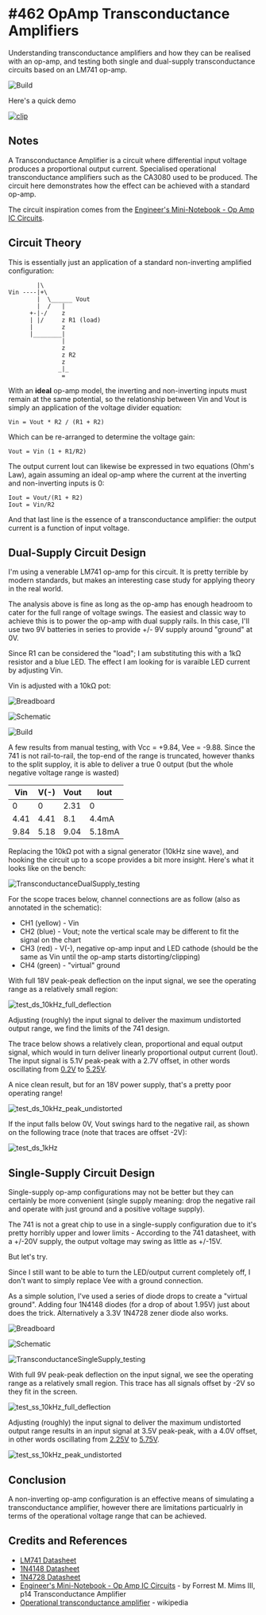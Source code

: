 # #462 OpAmp Transconductance Amplifiers

Understanding transconductance amplifiers and how they can be realised with an op-amp, and testing both single and dual-supply transconductance circuits based on an LM741 op-amp.

![Build](./assets/Transconductance_build.jpg?raw=true)

Here's a quick demo

[![clip](https://img.youtube.com/vi/VyAFWIHDLig/0.jpg)](https://www.youtube.com/watch?v=VyAFWIHDLig)

## Notes

A Transconductance Amplifier is a circuit where differential input voltage produces a proportional output current. Specialised operational transconductance amplifiers such as the CA3080 used to be produced. The circuit here demonstrates how the effect can be achieved with a standard op-amp.

The circuit inspiration comes from the
[Engineer's Mini-Notebook - Op Amp IC Circuits](https://www.goodreads.com/book/show/12287008-engineer-s-mini-notebook-op-amp-circuits).

## Circuit Theory

This is essentially just an application of a standard non-inverting amplified configuration:

            |\
    Vin ----|+\
            |  \______ Vout
            |  /   |
          +-|-/    z
          | |/     z R1 (load)
          |        z
          |________|
                   |
                   z
                   z R2
                   z
                  _|_
                   =

With an **ideal** op-amp model, the inverting and non-inverting inputs must remain at the same potential,
so the relationship between Vin and Vout is simply an application of the voltage divider equation:

    Vin = Vout * R2 / (R1 + R2)

Which can be re-arranged to determine the voltage gain:

    Vout = Vin (1 + R1/R2)

The output current Iout can likewise be expressed in two equations (Ohm's Law),
again assuming an ideal op-amp where the current at the inverting and non-inverting inputs is 0:

    Iout = Vout/(R1 + R2)
    Iout = Vin/R2

And that last line is the essence of a transconductance amplifier: the output current is
a function of input voltage.

## Dual-Supply Circuit Design

I'm using a venerable LM741 op-amp for this circuit. It is pretty terrible by modern standards,
but makes an interesting case study for applying theory in the real world.

The analysis above is fine as long as the op-amp has enough headroom to cater for the full range of voltage swings.
The easiest and classic way to achieve this is to power the op-amp with dual supply rails.
In this case, I'll use two 9V batteries in series to provide +/- 9V supply around "ground" at 0V.

Since R1 can be considered the "load"; I am substituting this with a 1kΩ resistor and a blue LED.
The effect I am looking for is varaible LED current by adjusting Vin.

Vin is adjusted with a 10kΩ pot:

![Breadboard](./assets/TransconductanceDualSupply_bb.jpg?raw=true)

![Schematic](./assets/TransconductanceDualSupply_schematic.jpg?raw=true)

![Build](./assets/Transconductance_build.jpg?raw=true)

A few results from manual testing, with Vcc = +9.84, Vee = -9.88.
Since the 741 is not rail-to-rail, the top-end of the range is truncated,
however thanks to the split supploy, it is able to deliver a true 0 output (but the whole negative voltage range is wasted)

| Vin | V(-)| Vout  | Iout   |
|-----|-----|-------|--------|
|   0 |   0 | 2.31  | 0      |
| 4.41| 4.41| 8.1   | 4.4mA  |
| 9.84| 5.18| 9.04  | 5.18mA |

Replacing the 10kΩ pot with a signal generator (10kHz sine wave), and hooking the circuit up to a scope
provides a bit more insight. Here's what it looks like on the bench:

![TransconductanceDualSupply_testing](./assets/TransconductanceDualSupply_testing.jpg?raw=true)

For the scope traces below, channel connections are as follow (also as annotated in the schematic):

* CH1 (yellow) - Vin
* CH2 (blue) - Vout; note the vertical scale may be different to fit the signal on the chart
* CH3 (red) - V(-), negative op-amp input and LED cathode (should be the same as Vin until the op-amp starts distorting/clipping)
* CH4 (green) - "virtual" ground

With full 18V peak-peak deflection on the input signal, we see the operating range as a relatively small region:

![test_ds_10kHz_full_deflection](./assets/test_ds_10kHz_full_deflection.gif?raw=true)

Adjusting (roughly) the input signal to deliver the maximum undistorted output range,
we find the limits of the 741 design.

The trace below shows a relatively clean, proportional and equal output signal,
which would in turn deliver linearly proportional output current (Iout).
The input signal is 5.1V peak-peak with a 2.7V offset, in other words oscillating from
[0.2V](https://www.wolframalpha.com/input/?i=2.7V+-+5.1V%2F2) to [5.25V](https://www.wolframalpha.com/input/?i=2.7V+%2B+5.1V%2F2).

A nice clean result, but for an 18V power supply, that's a pretty poor operating range!

![test_ds_10kHz_peak_undistorted](./assets/test_ds_10kHz_peak_undistorted.gif?raw=true)

If the input falls below 0V, Vout swings hard to the negative rail, as shown on the following trace (note that traces are offset -2V):

![test_ds_1kHz](./assets/test_ds_1kHz.gif?raw=true)

## Single-Supply Circuit Design

Single-supply op-amp configurations may not be better but they can certainly be more convenient
(single supply meaning: drop the negative rail and operate with just ground and a positive voltage supply).

The 741 is not a great chip to use in a single-supply configuration due to it's pretty horribly upper and lower limits -
According to the 741 datasheet, with a +/-20V supply, the output voltage may swing as little as +/-15V.

But let's try.

Since I still want to be able to turn the LED/output current completely off, I don't want to simply replace Vee with a ground connection.

As a simple solution, I've used a series of diode drops to create a "virtual ground".
Adding four 1N4148 diodes (for a drop of about 1.95V) just about does the trick. Alternatively a 3.3V 1N4728 zener diode also works.

![Breadboard](./assets/TransconductanceSingleSupply_bb.jpg?raw=true)

![Schematic](./assets/TransconductanceSingleSupply_schematic.jpg?raw=true)

![TransconductanceSingleSupply_testing](./assets/TransconductanceSingleSupply_testing.jpg?raw=true)

With full 9V peak-peak deflection on the input signal, we see the operating range as a relatively small region.
This trace has all signals offset by -2V so they fit in the screen.

![test_ss_10kHz_full_deflection](./assets/test_ss_10kHz_full_deflection.gif?raw=true)

Adjusting (roughly) the input signal to deliver the maximum undistorted output range results in an
input signal at 3.5V peak-peak, with a 4.0V offset, in other words oscillating from
[2.25V](https://www.wolframalpha.com/input/?i=4V+-+3.5V%2F2) to [5.75V](https://www.wolframalpha.com/input/?i=4V+%2B+3.5V%2F2).

![test_ss_10kHz_peak_undistorted](./assets/test_ss_10kHz_peak_undistorted.gif?raw=true)

## Conclusion

A non-inverting op-amp configuration is an effective means of simulating a transconductance amplifier,
however there are limitations particualrly in terms of the operational voltage range that can be achieved.

## Credits and References

* [LM741 Datasheet](https://www.futurlec.com/Linear/LM741CN.shtml)
* [1N4148 Datasheet](https://www.futurlec.com/Diodes/1N4148.shtml)
* [1N4728 Datasheet](https://www.futurlec.com/Diodes/1N4728.shtml)
* [Engineer's Mini-Notebook - Op Amp IC Circuits](https://www.goodreads.com/book/show/12287008-engineer-s-mini-notebook-op-amp-circuits) - by Forrest M. Mims III, p14 Transconductance Amplifier
* [Operational transconductance amplifier](https://en.wikipedia.org/wiki/Operational_transconductance_amplifier) - wikipedia
